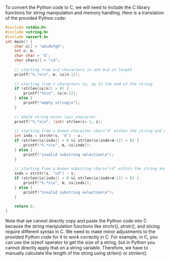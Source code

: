 To convert the Python code to C, we will need to include the C library functions for string manipulation and memory handling. Here is a translation of the provided Python code:

```c
#include <stdio.h>
#include <string.h>
#include <assert.h>
int main() {
    char s[] = "abcdefgh";
    int n, m;
    char char = 'd';
    char chars[] = "cd";
    
    // starting from n=2 characters in and m=3 in length
    printf("%.*s\n", m, &s[n-1]);
    
    // starting from n characters in, up to the end of the string
    if (strlen(&s[n]) > 0) {
        printf("%s\n", &s[n-1]);
    } else {
        printf("empty string\n");
    }
    
    // whole string minus last character
    printf("%.*s\n", (int) strlen(s)-1, s);
    
    // starting from a known character char="d" within the string and of m length
    int indx = strchr(s, 'd') - s;
    if (strlen(&s[indx]) > 0 && strlen(&s[indx+m-1]) > 0) {
        printf("%.*s\n", m, &s[indx]);
    } else {
        printf("invalid substring selection\n");
    }
    
    // starting from a known substring chars="cd" within the string and of m length
    indx = strstr(s, "cd") - s;
    if (strlen(&s[indx]) > 0 && strlen(&s[indx+m-1]) > 0) {
        printf("%.*s\n", m, &s[indx]);
    } else {
        printf("invalid substring selection\n");
    }
    
    return 0;
}
```

Note that we cannot directly copy and paste the Python code into C because the string manipulation functions like strchr(), strstr(), and slicing require different syntax in C. We need to make minor adjustments to the provided Python code for it to work correctly in C. For example, in C, you can use the sizeof operator to get the size of a string, but in Python you cannot directly apply that on a string variable. Therefore, we have to manually calculate the length of the string using strlen() or strnlen().
